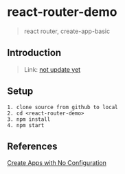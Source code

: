 # react-router-demo
> react router, create-app-basic


## Introduction
> Link: [not update yet](https://www.google.com.vn/)

## Setup
```
1. clone source from github to local
2. cd <react-router-demo>
3. npm install
4. npm start
```

## References

[Create Apps with No Configuration](https://facebook.github.io/react/blog/2016/07/22/create-apps-with-no-configuration.html)